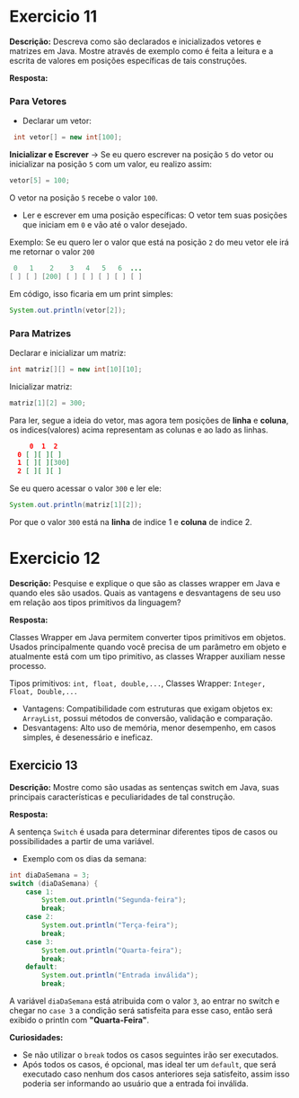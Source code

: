 # Exercicio 11

**Descrição:** Descreva como são declarados e inicializados vetores e matrizes em Java.
Mostre através de exemplo como é feita a leitura e a escrita de valores em
posições específicas de tais construções.

**Resposta:**

### Para Vetores
- Declarar um vetor: 
```java
 int vetor[] = new int[100];
```

**Inicializar e Escrever** ->  Se eu quero escrever na posição `5` do vetor ou inicializar na posição `5` com um valor,
eu realizo assim:

```java
vetor[5] = 100;
```
O vetor na posição `5` recebe o valor `100`.


- Ler e escrever em uma posição específicas: O vetor tem suas posições que iniciam em `0` e vão até o valor desejado.

Exemplo: Se eu quero ler o valor que está na posição `2` do meu vetor ele irá me retornar o valor `200`

```java
 0   1    2    3   4   5   6  ...
[ ] [ ] [200] [ ] [ ] [ ] [ ] [ ]
```

Em código, isso ficaria em um print simples:
```java
System.out.println(vetor[2]);
```

### **Para Matrizes**

Declarar e inicializar um matriz:
```java
int matriz[][] = new int[10][10];
```

Inicializar matriz:
```java
matriz[1][2] = 300;
```


Para ler, segue a ideia do vetor, mas agora tem posições de **linha** e **coluna**, os indices(valores) acima representam as colunas
e ao lado as linhas.

```json
     0  1  2 
  0 [ ][ ][ ]
  1 [ ][ ][300]
  2 [ ][ ][ ]
```

Se eu quero acessar o valor `300` e ler ele:
```java
System.out.println(matriz[1][2]);
```
Por que o valor `300` está na **linha** de indice 1 e **coluna** de indice 2.




# Exercicio 12

**Descrição:** Pesquise e explique o que são as classes wrapper em Java e quando eles
são usados. Quais as vantagens e desvantagens de seu uso em relação aos tipos primitivos da linguagem?

**Resposta:**

Classes Wrapper em Java permitem converter tipos primitivos em objetos. Usados principalmente quando
você precisa de um parâmetro em objeto e atualmente está com um tipo primitivo, as classes Wrapper auxiliam nesse processo.

Tipos primitivos: `int, float, double,...`,
Classes Wrapper: `Integer, Float, Double,...`

- Vantagens: Compatibilidade com estruturas que exigam objetos ex: `ArrayList`, possui métodos de conversão, validação e comparação.
- Desvantagens: Alto uso de memória, menor desempenho, em casos simples, é desenessário e ineficaz.







## Exercicio 13

**Descrição:** Mostre como são usadas as sentenças switch em Java, suas principais características e
peculiaridades de tal construção.

**Resposta:**

A sentença `Switch` é usada para determinar diferentes tipos de casos ou possibilidades a partir de uma variável.
- Exemplo com os dias da semana:
```java
int diaDaSemana = 3;
switch (diaDaSemana) {
    case 1:
        System.out.println("Segunda-feira");
        break;
    case 2:
        System.out.println("Terça-feira");
        break;
    case 3:
        System.out.println("Quarta-feira");
        break;
    default:
        System.out.println("Entrada inválida");
        break;
```

A variável `diaDaSemana` está atribuida com o valor `3`, ao entrar no switch e chegar no `case 3` a condição será 
satisfeita para esse caso, então será exibido o println com **"Quarta-Feira"**.

**Curiosidades:** 
- Se não utilizar o `break` todos os casos seguintes irão ser executados.
- Após todos os casos, é opcional, mas ideal ter um `default`, que será executado caso nenhum dos casos anteriores seja satisfeito,
assim isso poderia ser informando ao usuário que a entrada foi inválida.